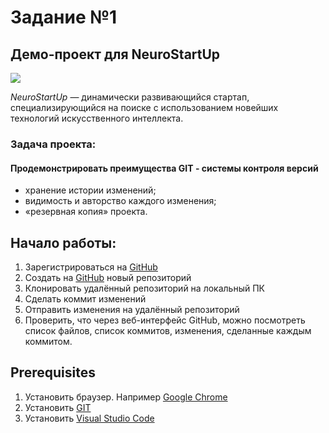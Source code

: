# Задание №1
## Демо-проект для NeuroStartUp

![](https://camo.githubusercontent.com/c6727c717cad1e4820481abb87524f90782445c5/68747470733a2f2f692e696d6775722e636f6d2f495a4f525769492e706e67)

*NeuroStartUp* — динамически развивающийся стартап, специализирующийся на поиске с использованием новейших технологий искусственного интеллекта.

### Задача проекта:
#### Продемонстрировать преимущества GIT - системы контроля версий
* хранение истории изменений;
* видимость и авторство каждого изменения;
* «резервная копия» проекта.



## Начало работы:
1. Зарегистрироваться на [GitHub](https://github.com/)
1. Создать на [GitHub](https://github.com/) новый репозиторий
1. Клонировать удалённый репозиторий  на локальный ПК
1. Сделать коммит изменений
1. Отправить изменения на удалённый репозиторий
1. Проверить, что через веб-интерфейс GitHub, можно посмотреть список файлов, список коммитов, изменения, сделанные каждым коммитом.

## Prerequisites
1. Установить браузер. Например [Google Chrome](https://www.google.com/intl/ru_ru/chrome/)
1. Установить [GIT](https://git-scm.com/)
1. Установить [Visual Studio Code](https://code.visualstudio.com/)